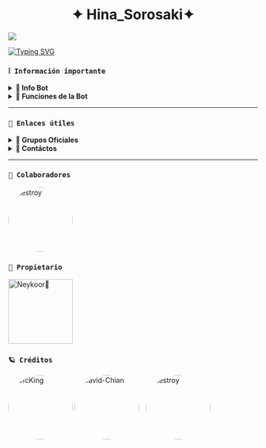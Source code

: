 <h1 align="center">✦ Hina_Sorosaki✦</h1>

 <img src= "https://files.catbox.moe/fkmv0h.jpeg">
    </p>

[![Typing SVG](https://readme-typing-svg.demolab.com?font=Fira+Code&pause=1000&color=8AHina_SorosakiE2&lines=Bienvenid@+a+mi+repositorio;disfruta+de+Hina_Sorosaki+Neykoor)](https://git.io/typing-svg)


### **`❕️ Información importante`**

<details>
 <summary><b> 🧁 Info Bot</b></summary>

* Este proyecto **no está afiliado de ninguna manera** con `WhatsApp`, `Inc. WhatsApp` es una marca registrada de `WhatsApp LLC`, y este bot es un **desarrollo independiente** que **no tiene ninguna relación oficial con la compañía**.
</details>

<details>
 <summary><b> 🍰 Funciones de la Bot</b></summary>

> Bot en desarrollo si presenta alguna falla reportar al creador para darle una solución óptima.

- [x] Interacción con voz y texto
- [x] Configuración de grupo
- [x] antidelete, antilink, antispam, etc
- [x] Bienvenida personalizada
- [x] Juegos, tictactoe, mate, etc
- [x] Chatbot (simsimi)
- [x] Chatbot (autoresponder)
- [x] Crear sticker de image/video/gif/url
- [x] SubBot (Jadibot)
- [x]    Buscador Google
- [x] Juego RPG
- [x] Personalizar imagen del menú
- [x] Descarga de música y video De YT
- [ ] Otros

</details>

---
### **`🔗 Enlaces útiles`**

<details>
 <summary><b> 🍭 Grupos Oficiales </b></summary>

 * Canal Oficial  [`¡Click aquí!`](https://whatsapp.com/channel/0029VazHywx0rGiUAYluYB24)
* Grupo Oficial [`¡Click aquí!`](https://chat.whatsapp.com/H6z7ML8mxAyDMMHtpax67S)
* Comunidad Oficial [`¡Click aquí!`](https://chat.whatsapp.com/Lf5b8iMlbCbEvYlDQC6SgC)
</details>

<details>
<summary><b> 💭 Contáctos</b></summary>

* WhatsApp: [`Aquí`](https:/Wa.me/5216631079388)
* Correo: [`Aquí`](chinquepapa@gmail.com)

</details>

---




### **`🌟 Colaboradores`**

<a href="https://github.com/The-King-Destroy" style="display:inline-block; text-decoration: none;">
    <img src="https://github.com/The-King-Destroy.png" width="130" height="130" alt="destroy" style="border-radius: 50%;"/>
</a>





### **`👑 Propietario`**
<a
href="https://github.com/Aqua200"><img src="https://github.com/Aqua200.png" width="130" height="130" alt="
Neykoor💜"/></a>

### **`🪐 Créditos`**
<a href="https://github.com/OfcKing" style="display:inline-block; text-decoration: none;">
    <img src="https://github.com/OfcKing.png" width="130" height="130" alt="OfcKing" style="border-radius: 50%;"/>
</a>
<a href="https://github.com/David-Chian" style="display:inline-block; margin-right: 10px; text-decoration: none;">
    <img src="https://github.com/David-Chian.png" width="130" height="130" alt="David-Chian" style="border-radius: 50%;"/>
</a>
<a href="https://github.com/The-King-Destroy" style="display:inline-block; text-decoration: none;">
    <img src="https://github.com/The-King-Destroy.png" width="130" height="130" alt="destroy" style="border-radius: 50%;"/>
</a>
